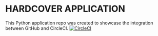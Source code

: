 # HARDCOVER APPLICATION
This Python application repo was created to showcase the integration between GitHub and CircleCI.
[![CircleCI](https://circleci.com/gh/mosesokemwa/hardcover/tree/develop.svg?style=svg)](https://circleci.com/gh/mosesokemwa/hardcover/tree/develop)
